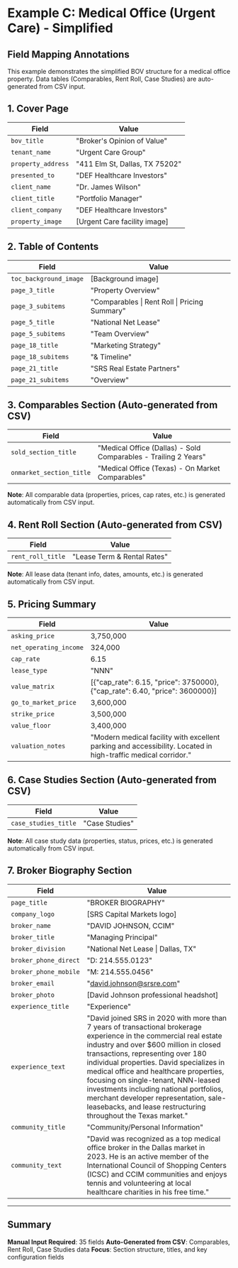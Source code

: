 # Example C: Medical Office (Urgent Care) - Simplified

## Field Mapping Annotations
This example demonstrates the simplified BOV structure for a medical office property. Data tables (Comparables, Rent Roll, Case Studies) are auto-generated from CSV input.

## 1. Cover Page
| Field | Value |
|-------|-------|
| `bov_title` | "Broker's Opinion of Value" |
| `tenant_name` | "Urgent Care Group" |
| `property_address` | "411 Elm St, Dallas, TX 75202" |
| `presented_to` | "DEF Healthcare Investors" |
| `client_name` | "Dr. James Wilson" |
| `client_title` | "Portfolio Manager" |
| `client_company` | "DEF Healthcare Investors" |
| `property_image` | [Urgent Care facility image] |

## 2. Table of Contents
| Field | Value |
|-------|-------|
| `toc_background_image` | [Background image] |
| `page_3_title` | "Property Overview" |
| `page_3_subitems` | "Comparables \| Rent Roll \| Pricing Summary" |
| `page_5_title` | "National Net Lease" |
| `page_5_subitems` | "Team Overview" |
| `page_18_title` | "Marketing Strategy" |
| `page_18_subitems` | "& Timeline" |
| `page_21_title` | "SRS Real Estate Partners" |
| `page_21_subitems` | "Overview" |

## 3. Comparables Section (Auto-generated from CSV)
| Field | Value |
|-------|-------|
| `sold_section_title` | "Medical Office (Dallas) - Sold Comparables - Trailing 2 Years" |
| `onmarket_section_title` | "Medical Office (Texas) - On Market Comparables" |

**Note**: All comparable data (properties, prices, cap rates, etc.) is generated automatically from CSV input.

## 4. Rent Roll Section (Auto-generated from CSV)
| Field | Value |
|-------|-------|
| `rent_roll_title` | "Lease Term & Rental Rates" |

**Note**: All lease data (tenant info, dates, amounts, etc.) is generated automatically from CSV input.

## 5. Pricing Summary
| Field | Value |
|-------|-------|
| `asking_price` | 3,750,000 |
| `net_operating_income` | 324,000 |
| `cap_rate` | 6.15 |
| `lease_type` | "NNN" |
| `value_matrix` | [{"cap_rate": 6.15, "price": 3750000}, {"cap_rate": 6.40, "price": 3600000}] |
| `go_to_market_price` | 3,600,000 |
| `strike_price` | 3,500,000 |
| `value_floor` | 3,400,000 |
| `valuation_notes` | "Modern medical facility with excellent parking and accessibility. Located in high-traffic medical corridor." |

## 6. Case Studies Section (Auto-generated from CSV)
| Field | Value |
|-------|-------|
| `case_studies_title` | "Case Studies" |

**Note**: All case study data (properties, status, prices, etc.) is generated automatically from CSV input.

## 7. Broker Biography Section
| Field | Value |
|-------|-------|
| `page_title` | "BROKER BIOGRAPHY" |
| `company_logo` | [SRS Capital Markets logo] |
| `broker_name` | "DAVID JOHNSON, CCIM" |
| `broker_title` | "Managing Principal" |
| `broker_division` | "National Net Lease \| Dallas, TX" |
| `broker_phone_direct` | "D: 214.555.0123" |
| `broker_phone_mobile` | "M: 214.555.0456" |
| `broker_email` | "david.johnson@srsre.com" |
| `broker_photo` | [David Johnson professional headshot] |
| `experience_title` | "Experience" |
| `experience_text` | "David joined SRS in 2020 with more than 7 years of transactional brokerage experience in the commercial real estate industry and over $600 million in closed transactions, representing over 180 individual properties. David specializes in medical office and healthcare properties, focusing on single-tenant, NNN-leased investments including national portfolios, merchant developer representation, sale-leasebacks, and lease restructuring throughout the Texas market." |
| `community_title` | "Community/Personal Information" |
| `community_text` | "David was recognized as a top medical office broker in the Dallas market in 2023. He is an active member of the International Council of Shopping Centers (ICSC) and CCIM communities and enjoys tennis and volunteering at local healthcare charities in his free time." |

---

## Summary

**Manual Input Required**: 35 fields
**Auto-Generated from CSV**: Comparables, Rent Roll, Case Studies data
**Focus**: Section structure, titles, and key configuration fields

